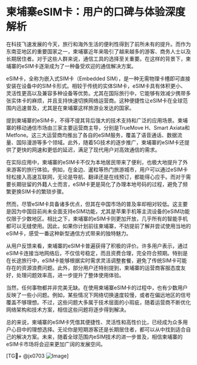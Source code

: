 # 柬埔寨eSIM卡：用户的口碑与体验深度解析

在科技飞速发展的今天，旅行和海外生活的便利性得到了前所未有的提升。而作为东南亚地区的重要国家之一，柬埔寨近年来吸引了越来越多的游客、商务人士以及长期居住者。对于这些人群来说，通信工具的选择至关重要。在这样的背景下，柬埔寨的eSIM卡逐渐成为了一种备受欢迎的通信解决方案。

eSIM卡，全称为嵌入式SIM卡（Embedded SIM），是一种无需物理卡槽即可直接安装在设备中的SIM卡形式。相较于传统的实体SIM卡，eSIM卡具有体积更小、灵活性更高以及兼容多种设备等优势。尤其在国际旅行中，它能够有效减少携带多张实体卡的麻烦，并且支持快速切换网络运营商。这种便捷性让eSIM卡在全球范围内迅速普及，尤其是在柬埔寨这样旅游业发达的国家。

提到柬埔寨的eSIM卡，不得不提其背后强大的技术支持和广泛的应用场景。柬埔寨的移动通信市场由三家主要运营商主导，分别是TrueMove H、Smart Axiata和Metfone。这三大运营商均推出了各自的eSIM服务，覆盖了语音通话、数据流量、国际漫游等多个领域。此外，随着5G技术的逐步推广，柬埔寨的eSIM卡还提供了更快的网速和更低的延迟，满足了现代用户对高效通信的需求。

在实际应用中，柬埔寨的eSIM卡不仅为本地居民带来了便利，也极大地提升了外来游客的旅行体验。例如，在金边、暹粒等热门旅游城市，用户可以通过eSIM卡轻松接入高速互联网，无论是导航、翻译还是在线预订，都能得心应手。而对于需要长期驻留的外籍人士而言，eSIM卡更是简化了办理本地号码的过程，避免了频繁更换SIM卡的繁琐步骤。

然而，尽管eSIM卡具备诸多优点，但其在中国市场的普及率却相对较低。这主要是因为中国目前尚未全面支持eSIM功能，尤其是苹果手机等主流设备的eSIM功能仅限于少数地区。相比之下，柬埔寨的eSIM卡则更加开放，几乎所有的智能手机都可以无缝使用。因此，如果你计划前往柬埔寨，不妨提前了解并尝试使用当地的eSIM卡，感受一番这种新型通信方式带来的独特魅力。

从用户反馈来看，柬埔寨的eSIM卡普遍获得了积极的评价。许多用户表示，通过eSIM卡连接当地网络后，不仅信号稳定，而且资费合理，完全符合预期。特别是在长途旅行中，eSIM卡能够根据实时需求灵活调整套餐，避免了传统SIM卡可能存在的资源浪费问题。此外，部分用户还特别提到，柬埔寨的运营商客服态度友好，处理问题效率高，进一步提升了整体使用体验。

当然，任何事物都并非完美无缺。在使用柬埔寨eSIM卡的过程中，也有少数用户反映了一些小问题。例如，某些情况下网络切换速度较慢，或者在偏远地区的信号覆盖不够理想。不过，这些问题大多属于技术层面的小瑕疵，随着运营商不断优化网络架构和技术方案，相信这些问题将逐步得到解决。

总的来说，柬埔寨的eSIM卡凭借其便捷性、灵活性和高性价比，已经成为众多用户心目中的理想选择。无论你是短期游客还是长期居住者，都可以从中找到适合自己的解决方案。未来，随着全球范围内eSIM技术的进一步普及，相信柬埔寨的eSIM卡市场将会迎来更加广阔的发展空间。

[TG💪+ @jx0703 ![Image](https://github.com/user-attachments/assets/dbca1d08-cadb-493c-b0ec-ad6f7a83f270)]